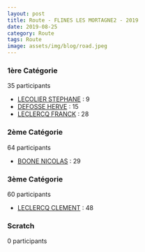 ```yaml
---
layout: post
title: Route - FLINES LES MORTAGNE2 - 2019
date: 2019-08-25
category: Route
tags: Route
image: assets/img/blog/road.jpeg
---
```


### 1ère Catégorie
35 participants
- [LECOLIER STEPHANE](https://teamspecializedlille.github.io/works/lecolierstephane) : 9
- [DEFOSSE HERVE](https://teamspecializedlille.github.io/works/defosseherve) : 15
- [LECLERCQ FRANCK](https://teamspecializedlille.github.io/works/leclercqfranck) : 28

### 2ème Catégorie
64 participants
- [BOONE NICOLAS](https://teamspecializedlille.github.io/works/boonenicolas) : 29

### 3ème Catégorie
60 participants
- [LECLERCQ CLEMENT](https://teamspecializedlille.github.io/works/leclercqclement) : 48

### Scratch
0 participants
